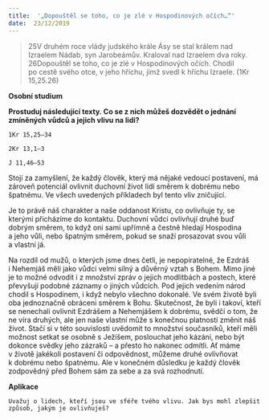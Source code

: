 ```yaml
---
title:  '„Dopouštěl se toho, co je zlé v Hospodinových očích…“'
date:  23/12/2019
---
```


> <p></p>
> 25V druhém roce vlády judského krále Ásy se stal králem nad Izraelem Nádab, syn Jarobeámův. Kraloval nad Izraelem dva roky. 26Dopouštěl se toho, co je zlé v Hospodinových očích. Chodil po cestě svého otce, v jeho hříchu, jímž svedl k hříchu Izraele. (1Kr 15,25.26)

**Osobní studium**

**Prostuduj následující texty. Co se z nich můžeš dozvědět o jednání zmíněných vůdců a jejich vlivu na lidi?**

`1Kr 15,25–34`

`2Kr 13,1–3`

`J 11,46–53`

Stojí za zamyšlení, že každý člověk, který má nějaké vedoucí postavení, má zároveň potenciál ovlivnit duchovní život lidí směrem k dobrému nebo špatnému. Ve všech uvedených příkladech byl tento vliv zničující.

Je to právě náš charakter a naše oddanost Kristu, co ovlivňuje ty, se kterými přicházíme do kontaktu. Duchovní vůdci ovlivňují druhé buď dobrým směrem, to když oni sami upřímně a čestně hledají Hospodina a jeho vůli, nebo špatným směrem, pokud se snaží prosazovat svou vůli a vlastní já.

Na rozdíl od mužů, o kterých jsme dnes četli, je nepopiratelné, že Ezdráš i Nehemjáš měli jako vůdci velmi silný a důvěrný vztah s Bohem. Mimo jiné je to možné odvodit i z množství zpráv o jejich modlitbách a postech, které převyšují podobné záznamy o jiných vůdcích. Pod jejich vedením národ chodil s Hospodinem, i když nebylo všechno dokonalé. Ve svém životě byli oba jednoznačně obráceni směrem k Bohu. Skutečnost, že byli i takoví, kteří se nenechali ovlivnit Ezdrášem a Nehemjášem k dobrému, svědčí o tom, že ne víra druhých, ale jen naše vlastní může s konečnou platností změnit náš život. Stačí si v této souvislosti uvědomit to množství současníků, kteří měli možnost setkat se osobně s Ježíšem, poslouchat jeho kázání, nebo být dokonce svědky jeho zázraků – a přesto ho nakonec odmítli. Ať máme v životě jakékoli postavení či odpovědnost, můžeme druhé ovlivňovat k dobrému nebo špatnému. Ale v konečném důsledku je kaž­dý člověk zodpovědný před Bohem sám za sebe a za svá rozhodnutí.

**Aplikace**

`Uvažuj o lidech, kteří jsou ve sféře tvého vlivu. Jak bys mohl zlepšit způsob, jakým je ovlivňuješ?`